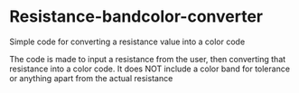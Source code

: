 # Resistance-bandcolor-converter
Simple code for converting a resistance value into a color code

The code is made to input a resistance from the user, then converting that resistance into a color code. 
It does NOT include a color band for tolerance or anything apart from the actual resistance
